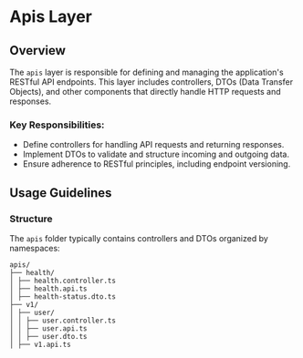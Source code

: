 # Apis Layer

## Overview
The `apis` layer is responsible for defining and managing the application's RESTful API endpoints. This layer includes controllers, DTOs (Data Transfer Objects), and other components that directly handle HTTP requests and responses.

### Key Responsibilities:
- Define controllers for handling API requests and returning responses.
- Implement DTOs to validate and structure incoming and outgoing data.
- Ensure adherence to RESTful principles, including endpoint versioning.

## Usage Guidelines

### Structure
The `apis` folder typically contains controllers and DTOs organized by namespaces:
```
apis/
├── health/
│ ├── health.controller.ts
│ ├── health.api.ts
│ ├── health-status.dto.ts
├── v1/
│ ├── user/
│ │ ├── user.controller.ts
│ │ ├── user.api.ts
│ │ ├── user.dto.ts
│ ├── v1.api.ts
```
